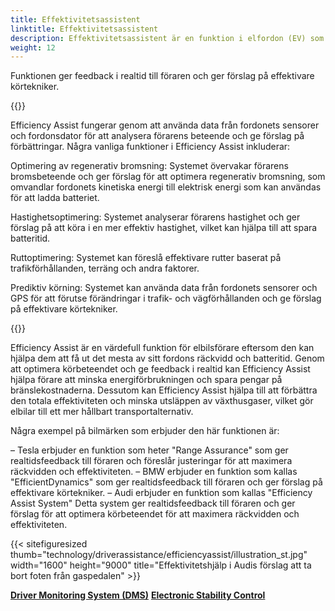 ```yaml
---
title: Effektivitetsassistent
linktitle: Effektivitetsassistent
description: Effektivitetsassistent är en funktion i elfordon (EV) som hjälper förare att optimera sitt körbeteende för att maximera fordonets räckvidd och effektivitet.
weight: 12
---
```

<!-- markdownlint-disable MD033 -->
Funktionen ger feedback i realtid till föraren och ger förslag på effektivare körtekniker.

{{<evkxdisplayaddarticle />}}

Efficiency Assist fungerar genom att använda data från fordonets sensorer och fordonsdator för att analysera förarens beteende och ge förslag på förbättringar. Några vanliga funktioner i Efficiency Assist inkluderar:

Optimering av regenerativ bromsning: Systemet övervakar förarens bromsbeteende och ger förslag för att optimera regenerativ bromsning, som omvandlar fordonets kinetiska energi till elektrisk energi som kan användas för att ladda batteriet.

Hastighetsoptimering: Systemet analyserar förarens hastighet och ger förslag på att köra i en mer effektiv hastighet, vilket kan hjälpa till att spara batteritid.

Ruttoptimering: Systemet kan föreslå effektivare rutter baserat på trafikförhållanden, terräng och andra faktorer.

Prediktiv körning: Systemet kan använda data från fordonets sensorer och GPS för att förutse förändringar i trafik- och vägförhållanden och ge förslag på effektivare körtekniker.

{{<evkxdisplayaddarticle />}}

Efficiency Assist är en värdefull funktion för elbilsförare eftersom den kan hjälpa dem att få ut det mesta av sitt fordons räckvidd och batteritid. Genom att optimera körbeteendet och ge feedback i realtid kan Efficiency Assist hjälpa förare att minska energiförbrukningen och spara pengar på bränslekostnaderna. Dessutom kan Efficiency Assist hjälpa till att förbättra den totala effektiviteten och minska utsläppen av växthusgaser, vilket gör elbilar till ett mer hållbart transportalternativ.

Några exempel på bilmärken som erbjuder den här funktionen är:

– Tesla erbjuder en funktion som heter "Range Assurance" som ger realtidsfeedback till föraren och föreslår justeringar för att maximera räckvidden och effektiviteten.
– BMW erbjuder en funktion som kallas "EfficientDynamics" som ger realtidsfeedback till föraren och ger förslag på effektivare körtekniker.
– Audi erbjuder en funktion som kallas "Efficiency Assist System" Detta system ger realtidsfeedback till föraren och ger förslag för att optimera körbeteendet för att maximera räckvidden och effektiviteten.

{{< sitefiguresized thumb="technology/driverassistance/efficiencyassist/illustration_st.jpg" width="1600" height="9000" title="Effektivitetshjälp i Audis förslag att ta bort foten från gaspedalen" >}}

<div class="mt-3 mb-3">
    <a href="../drivermonitoringsystem/" class="text-decoration-none text-black"><strong><i class="bi-arrow-left"></i> Driver Monitoring System (DMS)</strong></a>
    <a href="../electronicstabilitycontrol/" class="text-decoration-none text-black float-end"><strong>Electronic Stability Control <i class="bi-arrow-right"></i></strong></a>
</div>
